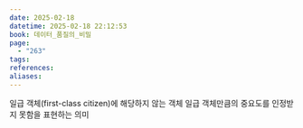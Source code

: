 ```yaml
---
date: 2025-02-18
datetime: 2025-02-18 22:12:53
book: 데이터_품질의_비밀
page:
  - "263"
tags: 
references: 
aliases:
---
```

일급 객체(first-class citizen)에 해당하지 않는 객체
일급 객체만큼의 중요도를 인정받지 못함을 표현하는 의미